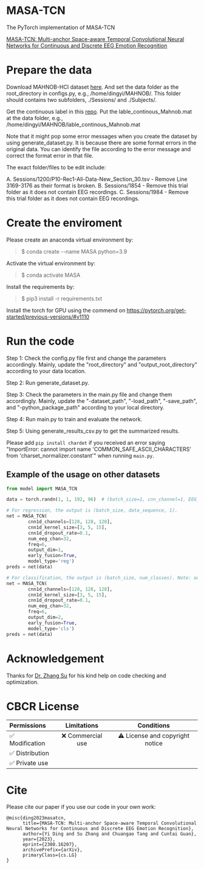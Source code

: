 # MASA-TCN
The PyTorch implementation of MASA-TCN

[MASA-TCN: Multi-anchor Space-aware Temporal Convolutional Neural Networks for Continuous and Discrete EEG Emotion Recognition](https://ieeexplore.ieee.org/document/10506986)

# Prepare the data
Download MAHNOB-HCI dataset [here](https://mahnob-db.eu/hci-tagging/). And set the data folder as the root_directory in configs.py, e.g., /home/dingyi/MAHNOB/. This folder should contains two subfolders, ./Sessions/ and ./Subjects/.

Get the continuous label in this [repo](https://github.com/soheilrayatdoost/ContinuousEmotionDetection). Put the lable_continous_Mahnob.mat at the data folder, e.g., /home/dingyi/MAHNOB/lable_continous_Mahnob.mat

Note that it might pop some error messages when you create the dataset by using generate_dataset.py. It is because there are some format errors in the original data. You can identify the file according to the error message and correct the format error in that file.

The exact folder/files to be edit include:

A. Sessions/1200/P10-Rec1-All-Data-New_Section_30.tsv - Remove Line 3169-3176 as their format is broken.
B. Sessions/1854 - Remove this trial folder as it does not contain EEG recordings.
C. Sessions/1984 - Remove this trial folder as it does not contain EEG recordings.

# Create the enviroment
Please create an anaconda virtual environment by:

> $ conda create --name MASA python=3.9

Activate the virtual environment by:

> $ conda activate MASA

Install the requirements by:

> $ pip3 install -r requirements.txt

Install the torch for GPU using the commend on https://pytorch.org/get-started/previous-versions/#v1110

# Run the code
Step 1: Check the config.py file first and change the parameters accordingly. Mainly, update the "root_directory" and "output_root_directory" according to your data location.

Step 2: Run generate_dataset.py.

Step 3: Check the parameters in the main.py file and change them accordingly. Mainly, update the "-dataset_path", "-load_path", "-save_path", and "-python_package_path" according to your local directory.

Step 4: Run main.py to train and evaluate the network.

Step 5: Using generate_results_csv.py to get the summarized results.

Please add `pip install chardet` if you received an error saying "ImportError: cannot import name 'COMMON_SAFE_ASCII_CHARACTERS' from 'charset_normalizer.constant'" when running `main.py`.

## Example of the usage on other datasets
```python
from model import MASA_TCN

data = torch.randn(1, 1, 192, 96)  # (batch_size=1, cnn_channel=1, EEG_channel*feature=32*6, data_sequence=96)

# For regression, the output is (batch_size, data_sequence, 1).
net = MASA_TCN(
        cnn1d_channels=[128, 128, 128],
        cnn1d_kernel_size=[3, 5, 15],
        cnn1d_dropout_rate=0.1,
        num_eeg_chan=32,
        freq=6,
        output_dim=1,
        early_fusion=True,
        model_type='reg')
preds = net(data)

# For classification, the output is (batch_size, num_classes). Note: output_dim should be the number of classes.
net = MASA_TCN(
        cnn1d_channels=[128, 128, 128],
        cnn1d_kernel_size=[3, 5, 15],
        cnn1d_dropout_rate=0.1,
        num_eeg_chan=32,
        freq=6,
        output_dim=2,
        early_fusion=True,
        model_type='cls')
preds = net(data)
```
# Acknowledgement
Thanks for [Dr. Zhang Su](https://github.com/sucv) for his kind help on code checking and optimization. 
# CBCR License
| Permissions | Limitations | Conditions |
| :---         |     :---:      |          :---: |
| :white_check_mark: Modification   | :x: Commercial use   | :warning: License and copyright notice   |
| :white_check_mark: Distribution     |       |      |
| :white_check_mark: Private use     |        |      |

# Cite
Please cite our paper if you use our code in your own work:

```
@misc{ding2023masatcn,
      title={MASA-TCN: Multi-anchor Space-aware Temporal Convolutional Neural Networks for Continuous and Discrete EEG Emotion Recognition}, 
      author={Yi Ding and Su Zhang and Chuangao Tang and Cuntai Guan},
      year={2023},
      eprint={2308.16207},
      archivePrefix={arXiv},
      primaryClass={cs.LG}
}

```
